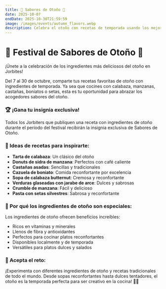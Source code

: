```yaml
---
title: 🍂 Sabores de Otoño 🍎
date: 2025-10-07
endDate: 2025-10-30T21:59:59
image: /images/events/autumn_flavors.webp
description: Celebra el otoño con recetas de temporada usando los mejores ingredientes del otoño
---
```


# 🍂 Festival de Sabores de Otoño 🍎

¡Únete a la celebración de los ingredientes más deliciosos del otoño en Jorbites!

Del 7 al 30 de octubre, comparte tus recetas favoritas de otoño con ingredientes de temporada. Ya sea que cocines con calabaza, manzanas, castañas, boniatos o setas, esta es tu oportunidad para abrazar los acogedores sabores del otoño.

### 🏆 ¡Gana tu insignia exclusiva!

Todos los Jorbiters que publiquen una receta con ingredientes de otoño durante el período del festival recibirán la insignia exclusiva de Sabores de Otoño.

### 🍁 Ideas de recetas para inspirarte:

- **Tarta de calabaza**: Un clásico del otoño
- **Donuts de sidra de manzana**: Perfectos con café caliente
- **Castañas asadas**: Sencillas y tradicionales
- **Cazuela de boniato**: Comida reconfortante por excelencia
- **Sopa de calabaza butternut**: Cremosa y reconfortante
- **Verduras glaseadas con jarabe de arce**: Dulces y sabrosas
- **Crumble de manzana**: Fácil y delicioso
- **Pasta con setas silvestres**: Sabrosa y reconfortante

### 🌟 Por qué los ingredientes de otoño son especiales:

Los ingredientes de otoño ofrecen beneficios increíbles:
- Ricos en vitaminas y minerales
- Llenos de fibra y antioxidantes
- Perfectos para cocinar platos reconfortantes
- Disponibles localmente y de temporada
- Versátiles para platos dulces y salados

### 🎯 Acepta el reto:

¡Experimenta con diferentes ingredientes de otoño y recetas tradicionales de todo el mundo. Desde sopas reconfortantes hasta dulces tentadores, el otoño es la temporada perfecta para ser creativo en la cocina! 🍂✨
